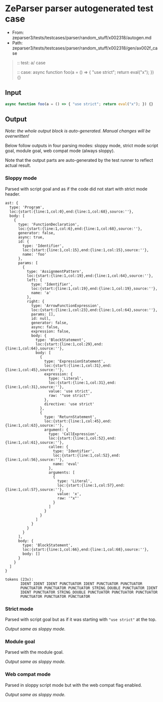 # ZeParser parser autogenerated test case

- From: zeparser3/tests/testcases/parser/random_stuff/x002318/autogen.md
- Path: zeparser3/tests/testcases/parser/random_stuff/x002318/gen/ax002f_case

> :: test: a/ case
>
> :: case: async function foo(a = () => { "use strict"; return eval("x"); }) {}

## Input


`````js
async function foo(a = () => { "use strict"; return eval("x"); }) {}
`````

## Output

_Note: the whole output block is auto-generated. Manual changes will be overwritten!_

Below follow outputs in four parsing modes: sloppy mode, strict mode script goal, module goal, web compat mode (always sloppy).

Note that the output parts are auto-generated by the test runner to reflect actual result.

### Sloppy mode

Parsed with script goal and as if the code did not start with strict mode header.

`````
ast: {
  type: 'Program',
  loc:{start:{line:1,col:0},end:{line:1,col:68},source:''},
  body: [
    {
      type: 'FunctionDeclaration',
      loc:{start:{line:1,col:6},end:{line:1,col:68},source:''},
      generator: false,
      async: true,
      id: {
        type: 'Identifier',
        loc:{start:{line:1,col:15},end:{line:1,col:15},source:''},
        name: 'foo'
      },
      params: [
        {
          type: 'AssignmentPattern',
          loc:{start:{line:1,col:19},end:{line:1,col:64},source:''},
          left: {
            type: 'Identifier',
            loc:{start:{line:1,col:19},end:{line:1,col:19},source:''},
            name: 'a'
          },
          right: {
            type: 'ArrowFunctionExpression',
            loc:{start:{line:1,col:23},end:{line:1,col:64},source:''},
            params: [],
            id: null,
            generator: false,
            async: false,
            expression: false,
            body: {
              type: 'BlockStatement',
              loc:{start:{line:1,col:29},end:{line:1,col:64},source:''},
              body: [
                {
                  type: 'ExpressionStatement',
                  loc:{start:{line:1,col:31},end:{line:1,col:45},source:''},
                  expression: {
                    type: 'Literal',
                    loc:{start:{line:1,col:31},end:{line:1,col:31},source:''},
                    value: 'use strict',
                    raw: '"use strict"'
                  },
                  directive: 'use strict'
                },
                {
                  type: 'ReturnStatement',
                  loc:{start:{line:1,col:45},end:{line:1,col:63},source:''},
                  argument: {
                    type: 'CallExpression',
                    loc:{start:{line:1,col:52},end:{line:1,col:61},source:''},
                    callee: {
                      type: 'Identifier',
                      loc:{start:{line:1,col:52},end:{line:1,col:56},source:''},
                      name: 'eval'
                    },
                    arguments: [
                      {
                        type: 'Literal',
                        loc:{start:{line:1,col:57},end:{line:1,col:57},source:''},
                        value: 'x',
                        raw: '"x"'
                      }
                    ]
                  }
                }
              ]
            }
          }
        }
      ],
      body: {
        type: 'BlockStatement',
        loc:{start:{line:1,col:66},end:{line:1,col:68},source:''},
        body: []
      }
    }
  ]
}

tokens (23x):
       IDENT IDENT IDENT PUNCTUATOR IDENT PUNCTUATOR PUNCTUATOR
       PUNCTUATOR PUNCTUATOR PUNCTUATOR STRING_DOUBLE PUNCTUATOR IDENT
       IDENT PUNCTUATOR STRING_DOUBLE PUNCTUATOR PUNCTUATOR PUNCTUATOR
       PUNCTUATOR PUNCTUATOR PUNCTUATOR
`````

### Strict mode

Parsed with script goal but as if it was starting with `"use strict"` at the top.

_Output same as sloppy mode._

### Module goal

Parsed with the module goal.

_Output same as sloppy mode._

### Web compat mode

Parsed in sloppy script mode but with the web compat flag enabled.

_Output same as sloppy mode._
